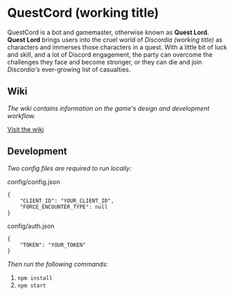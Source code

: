 # QuestCord (working title)

QuestCord is a bot and gamemaster, otherwise known as **Quest Lord**. **Quest Lord** brings users into the cruel world of *Discordia (working title)* as characters and immerses those characters in a quest. With a little bit of luck and skill, and a lot of Discord engagement, the party can overcome the challenges they face and become stronger, or they can die and join *Discordia's* ever-growing list of casualties.

## Wiki

*The wiki contains information on the game's design and development workflow.*

[Visit the wiki](https://github.com/davidvorona/quest-cord/wiki)

## Development

*Two config files are required to run locally:*

config/config.json
```
{
    "CLIENT_ID": "YOUR_CLIENT_ID",
    "FORCE_ENCOUNTER_TYPE": null
}
```

config/auth.json
```
{
    "TOKEN": "YOUR_TOKEN"
}
```

*Then run the following commands:*

1. `npm install`
2. `npm start`
